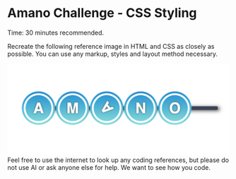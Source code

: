# Amano Challenge - CSS Styling
Time: 30 minutes recommended.

Recreate the following reference image in HTML and CSS as closely as possible. You can use any markup, styles and layout method necessary.

![Amano Meatball](./image/styling-meatball.png)
Feel free to use the internet to look up any coding references, but please do not use AI or ask anyone else for help. We want to see how you code.